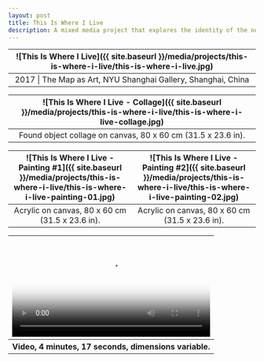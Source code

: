 ```yaml
---
layout: post
title: This Is Where I Live
description: A mixed media project that explores the identity of the neightborhood I live in.
---
```


![This Is Where I Live]({{ site.baseurl }}/media/projects/this-is-where-i-live/this-is-where-i-live.jpg) |
:----------: |
2017 \| The Map as Art, NYU Shanghai Gallery, Shanghai, China |

![This Is Where I Live - Collage]({{ site.baseurl }}/media/projects/this-is-where-i-live/this-is-where-i-live-collage.jpg) |
:----------: |
Found object collage on canvas, 80 x 60 cm (31.5 x 23.6 in). |

![This Is Where I Live - Painting #1]({{ site.baseurl }}/media/projects/this-is-where-i-live/this-is-where-i-live-painting-01.jpg) | ![This Is Where I Live - Painting #2]({{ site.baseurl }}/media/projects/this-is-where-i-live/this-is-where-i-live-painting-02.jpg)
:----------: | :----------:
Acrylic on canvas, 80 x 60 cm (31.5 x 23.6 in). | Acrylic on canvas, 80 x 60 cm (31.5 x 23.6 in).

<table style="width: 100%;">
  <thead><tr><th>
    <video controls width="100%" preload="auto" poster="{{ site.baseurl }}/media/projects/this-is-where-i-live/this-is-where-i-live-video.jpg">
      <source src="{{ site.baseurl }}/media/projects/this-is-where-i-live/this-is-where-i-live-video.mp4" type='video/mp4'>
    </video>
  </th></tr></thead>
  <tbody><tr style="text-align: center;"><th>
    Video, 4 minutes, 17 seconds, dimensions variable.
  </th></tr></tbody>
</table>
